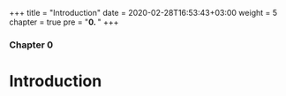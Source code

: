 +++
title = "Introduction"
date = 2020-02-28T16:53:43+03:00
weight = 5
chapter = true
pre = "<b>0. </b>"
+++

### Chapter 0

# Introduction

